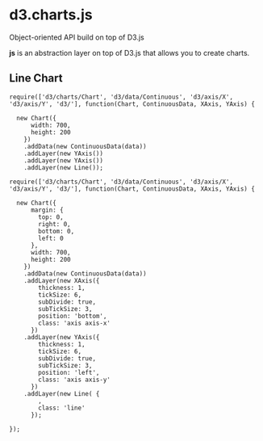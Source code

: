 d3.charts.js
============

Object-oriented API build on top of D3.js

**js** is an abstraction layer on top of D3.js that allows you to
create charts.


Line Chart
----------

```
require(['d3/charts/Chart', 'd3/data/Continuous', 'd3/axis/X', 'd3/axis/Y', 'd3/'], function(Chart, ContinuousData, XAxis, YAxis) {

  new Chart({
      width: 700,
      height: 200
    })
    .addData(new ContinuousData(data))
    .addLayer(new YAxis())
    .addLayer(new YAxis())
    .addLayer(new Line());
```

```
require(['d3/charts/Chart', 'd3/data/Continuous', 'd3/axis/X', 'd3/axis/Y', 'd3/'], function(Chart, ContinuousData, XAxis, YAxis) {

  new Chart({
      margin: {
        top: 0,
        right: 0,
        bottom: 0,
        left: 0
      },
      width: 700,
      height: 200
    })
    .addData(new ContinuousData(data))
    .addLayer(new XAxis({
        thickness: 1,
        tickSize: 6,
        subDivide: true,
        subTickSize: 3,
        position: 'bottom',
        class: 'axis axis-x'
      })
    .addLayer(new YAxis({
        thickness: 1,
        tickSize: 6,
        subDivide: true,
        subTickSize: 3,
        position: 'left',
        class: 'axis axis-y'
      })
    .addLayer(new Line( {
        ,
        class: 'line'
      });

});
```
